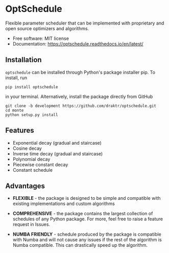 # OptSchedule

Flexible parameter scheduler that can be implemented with proprietary and open source optimizers and algorithms.

* Free software: MIT license
* Documentation: <https://optschedule.readthedocs.io/en/latest/>

## Installation

`optschedule` can be installed through Python's package installer pip. To install, run

```shell
pip install optschedule
```

in your terminal. Alternatively, install the package directly from GitHub

```shell
git clone -b development https://github.com/draktr/optschedule.git
cd monte
python setup.py install
```

## Features

* Exponential decay (gradual and staircase)
* Cosine decay
* Inverse time decay (gradual and staircase)
* Polynomial decay
* Piecewise constant decay
* Constant schedule

## Advantages

* **FLEXIBLE** - the package is designed to be simple and compatible with existing implementations and custom algorithms

* **COMPREHENSIVE** - the package contains the largest collection of schedules of any Python package. For more, feel free to raise a feature request in Issues.

* **NUMBA FRIENDLY** - schedule produced by the package is compatible with Numba and will not cause any issues if the rest of the algorithm is Numba compatible. This can drastically speed up the algorithm.
